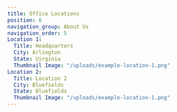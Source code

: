 ```yaml
---
title: Office Locations
position: 6
navigation_group: About Us
navigation_order: 5
Location 1:
  Title: Headquarters
  City: Arlington
  State: Virginia
  Thumbnail Image: "/uploads/example-location-1.png"
Location 2:
  Title: Location 2
  City: Bluefields
  State: Bluefields
  Thumbnail Image: "/uploads/example-location-1.png"
---
```


